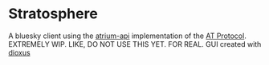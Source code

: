 # Stratosphere
A bluesky client using the [atrium-api](https://github.com/sugyan/atrium/tree/main) implementation of the [AT Protocol](https://atproto.com/). EXTREMELY WIP. LIKE, DO NOT USE THIS YET. FOR REAL.
GUI created with [dioxus](https://dioxuslabs.com/)
